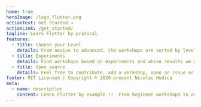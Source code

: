 ```yaml
---
home: true
heroImage: /logo_flutter.png
actionText: Get Started →
actionLink: /get_started/
tagline: Learn Flutter by pratical
features:
  - title: Choose your Level
    details: From novice to advanced, the workshops are sorted by level  👉 novice, intermediate or advanced.
  - title: Experiments
    details: Find workshops based on experiments and whose results we would like to share with the community
  - title: Open source
    details: Feel free to contribute, add a workshop, open an issue or a pull request. All contributors are welcome !!
footer: MIT Licensed | Copyright © 2020-present Nicolas Hodicq
meta:
  - name: description
    content: Learn Flutter by example !!  From beginner workshops to advanced exercises
---
```

